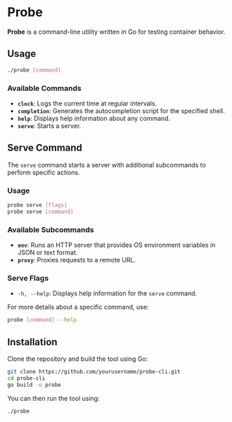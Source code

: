 # Probe

**Probe** is a command-line utility written in Go for testing container behavior. 

## Usage

```bash
./probe [command]
```

### Available Commands

- **`clock`**: Logs the current time at regular intervals.
- **`completion`**: Generates the autocompletion script for the specified shell.
- **`help`**: Displays help information about any command.
- **`serve`**: Starts a server.


## Serve Command

The `serve` command starts a server with additional subcommands to perform specific actions.

### Usage

```bash
probe serve [flags]
probe serve [command]
```

### Available Subcommands

- **`env`**: Runs an HTTP server that provides OS environment variables in JSON or text format.
- **`proxy`**: Proxies requests to a remote URL.

### Serve Flags

- `-h, --help`: Displays help information for the `serve` command.

For more details about a specific command, use:

```bash
probe [command] --help
```

## Installation

Clone the repository and build the tool using Go:

```bash
git clone https://github.com/yourusername/probe-cli.git
cd probe-cli
go build -o probe
```

You can then run the tool using:

```bash
./probe
```
